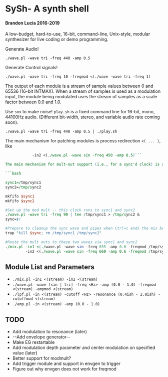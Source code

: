 SySh- A synth shell
======================
#### Brandon Lucia 2016-2019

A low-budget, hard-to-use, 16-bit, command-line, Unix-style, modular
synthesizer for live coding or demo programming.

Generate Audio!

`./wave.pl -wave tri -freq 440 -amp 0.5`

Generate Control signals!

`./wave.pl -wave tri -freq 10 -freqmod <(./wave -wave tri -freq 1)`

The output of each module is a stream of sample values between 0 and 65536 (16-bit INTMAX).
When a stream of samples is used as a modulation input, the module being modulated
uses the stream of samples as a scale factor between 0.0 and 1.0.

Use `sox` to make noise!  `play.sh` is a fixed command line for 16-bit, mono,
44100Hz audio. (Different bit-width, stereo, and variable audio rate coming soon).

`./wave.pl -wave tri -freq 440 -amp 0.5 | ./play.sh`


The main mechanism for patching modules is process redirection `<( ... )`, like

```./mix.pl -in1 <(./wave.pl -wave sin -freq 440 -amp 0.5) 
            -in2 <(./wave.pl -wave sin -freq 450 -amp 0.5)```

The main mechanism for mult-out support (i.e., for a sync'd clock) is a named pipe.

```bash

sync1=/tmp/sync1
sync2=/tmp/sync2

mkfifo $sync1
mkfifo $sync2

#Set up the mod mult -- this clock runs to sync1 and sync2
./wave.pl -wave tri -freq 90 | tee /tmp/sync1 > /tmp/sync2 &
sync=$!

#Prepare to cleanup the sync wave and pipes when Ctrl+c ends the mix below
trap "kill $sync; rm /tmp/sync1 /tmp/sync2"

#Route the mult outs to these two waves via sync1 and sync2
./mix.pl -in1 <(./wave.pl -wave sin -freq 655 -amp 0.6 -freqmod /tmp/sync1) 
         -in2 <(./wave.pl -wave sin -freq 660 -amp 0.6 -freqmod /tmp/sync2) | play.sh

```

Module List and Parameters
--------------------------
* `./mix.pl -in1 <(stream) -in2 <(stream)`
* `./wave.pl -wave [sin | tri] -freq <Hz> -amp (0.0 - 1.0) -freqmod <(stream) -ampmod <(stream)`
* `./lpf.pl -in <(stream) -cutoff <Hz> -resonance (0.4ish - 2.0ish) -cutoffmod <(stream)`
* `./amp.pl -in <(stream) -amp (0.0 - 1.0)`

TODO
----
* Add modulation to resonance (later)
* --Add envelope generator-- 
* Make EG restartable
* Add modulation depth parameter and center modulation on specified value (later)
* Better support for modmult?
* Add trigger module and support in envgen to trigger
* Figure out why envgen does not work for freqmod
